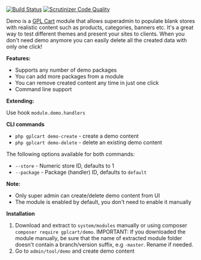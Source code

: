 [![Build Status](https://scrutinizer-ci.com/g/gplcart/demo/badges/build.png?b=master)](https://scrutinizer-ci.com/g/gplcart/demo/build-status/master)
[![Scrutinizer Code Quality](https://scrutinizer-ci.com/g/gplcart/demo/badges/quality-score.png?b=master)](https://scrutinizer-ci.com/g/gplcart/demo/?branch=master)

Demo is a [GPL Cart](https://github.com/gplcart/gplcart) module that allows superadmin to populate blank stores with realistic content such as products, categories, banners etc. It's a great way to test different themes and present your sites to clients. When you don't need demo anymore you can easily delete all the created data with only one click!

**Features:**

- Supports any number of demo packages
- You can add more packages from a module
- You can remove created content any time in just one click
- Command line support

**Extending:**

Use hook `module.demo.handlers`

**CLI commands**

- `php gplcart demo-create` - create a demo content
- `php gplcart demo-delete` - delete an existing demo content

The following options available for both commands:

- `--store` - Numeric store ID, defaults to 1
- `--package` - Package (handler) ID, defaults to `default`

**Note:**

- Only super admin can create/delete demo content from UI
- The module is enabled by default, you don't need to enable it manually


**Installation**

1. Download and extract to `system/modules` manually or using composer `composer require gplcart/demo`. IMPORTANT: If you downloaded the module manually, be sure that the name of extracted module folder doesn't contain a branch/version suffix, e.g `-master`. Rename if needed.
2. Go to `admin/tool/demo` and create demo content
